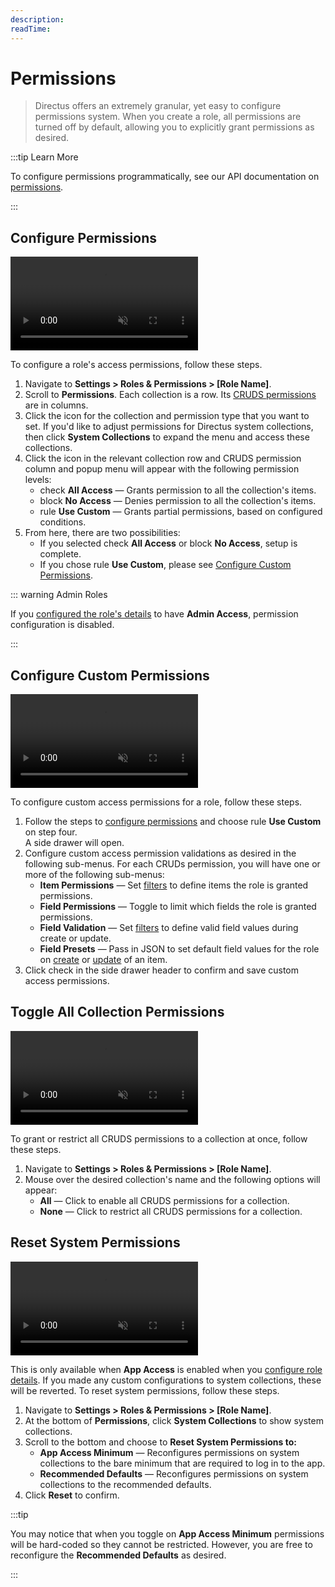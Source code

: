 ```yaml
---
description:
readTime:
---
```


# Permissions

> Directus offers an extremely granular, yet easy to configure permissions system. When you create a role, all
> permissions are turned off by default, allowing you to explicitly grant permissions as desired.

:::tip Learn More

To configure permissions programmatically, see our API documentation on [permissions](/reference/system/permissions.md).

:::

## Configure Permissions

<video title="Configure Role Permissions" autoplay playsinline muted loop controls>
	<source src="https://cdn.directus.io/docs/v9/configuration/users-roles-permissions/permissions-20220909/configure-permissions-20220907A.mp4" type="video/mp4" />
</video>

To configure a role's access permissions, follow these steps.

1. Navigate to **Settings > Roles & Permissions > [Role Name]**.
2. Scroll to **Permissions**. Each collection is a row. Its
   [CRUDS permissions](/configuration/users-roles-permissions.md#directus-permissions) are in columns.
3. Click the icon for the collection and permission type that you want to set. If you'd like to adjust permissions for
   Directus system collections, then click **System Collections** to expand the menu and access these collections.
4. Click the icon in the relevant collection row and CRUDS permission column and popup menu will appear with the
   following permission levels:
   - <span mi icon muted>check</span> **All Access** — Grants permission to all the collection's items.
   - <span mi icon muted>block</span> **No Access** — Denies permission to all the collection's items.
   - <span mi icon muted>rule</span> **Use Custom** — Grants partial permissions, based on configured conditions.
5. From here, there are two possibilities:
   - If you selected <span mi muted>check</span> **All Access** or <span mi muted>block</span> **No Access**, setup is
     complete.
   - If you chose <span mi icon muted>rule</span> **Use Custom**, please see
     [Configure Custom Permissions](#configure-custom-permissions).

::: warning Admin Roles

If you [configured the role's details](/configuration/users-roles-permissions/roles.md#configure-role-details) to have
**Admin Access**, permission configuration is disabled.

:::

## Configure Custom Permissions

<video title="Configure Role Permissions" autoplay playsinline muted loop controls>
	<source src="https://cdn.directus.io/docs/v9/configuration/users-roles-permissions/permissions-20220909/custom-access-permissions-20220909A.mp4" type="video/mp4" />
</video>

To configure custom access permissions for a role, follow these steps.

1. Follow the steps to [configure permissions](#configure-permissions) and choose <span mi icon muted>rule</span> **Use
   Custom** on step four.\
   A side drawer will open.
2. Configure custom access permission validations as desired in the following sub-menus. For each CRUDs permission, you
   will have one or more of the following sub-menus:
   - **Item Permissions** — Set [filters](/app/filters.md) to define items the role is granted permissions.
   - **Field Permissions** — Toggle to limit which fields the role is granted permissions.
   - **Field Validation** — Set [filters](/app/filters.md) to define valid field values during create or update.
   - **Field Presets** — Pass in JSON to set default field values for the role on
     [create](/reference/items.html#create-an-item) or [update](/reference/items.html#update-an-item) of an item.
3. Click <span mi btn>check</span> in the side drawer header to confirm and save custom access permissions.

## Toggle All Collection Permissions

<video title="Toggle all Collection Permissions" autoplay playsinline muted loop controls>
	<source src="https://cdn.directus.io/docs/v9/configuration/users-roles-permissions/permissions-20220909/toggle-all-permissions-20220907A.mp4" type="video/mp4" />
</video>

To grant or restrict all CRUDS permissions to a collection at once, follow these steps.

1. Navigate to **Settings > Roles & Permissions > [Role Name]**.
2. Mouse over the desired collection's name and the following options will appear:
   - **All** — Click to enable all CRUDS permissions for a collection.
   - **None** — Click to restrict all CRUDS permissions for a collection.

## Reset System Permissions

<video title="Reset System Permissions" autoplay playsinline muted loop controls>
	<source src="https://cdn.directus.io/docs/v9/configuration/users-roles-permissions/permissions-20220909/reset-system-permissions-20220908A.mp4" type="video/mp4" />
</video>

This is only available when **App Access** is enabled when you
[configure role details](/configuration/users-roles-permissions/roles.md#configure-role-details). If you made any custom
configurations to system collections, these will be reverted. To reset system permissions, follow these steps.

1. Navigate to **Settings > Roles & Permissions > [Role Name]**.
2. At the bottom of **Permissions**, click **System Collections** to show system collections.
3. Scroll to the bottom and choose to **Reset System Permissions to:**
   - **App Access Minimum** — Reconfigures permissions on system collections to the bare minimum that are required to
     log in to the app.
   - **Recommended Defaults** — Reconfigures permissions on system collections to the recommended defaults.
4. Click **Reset** to confirm.

:::tip

You may notice that when you toggle on **App Access Minimum** permissions will be hard-coded so they cannot be
restricted. However, you are free to reconfigure the **Recommended Defaults** as desired.

:::
